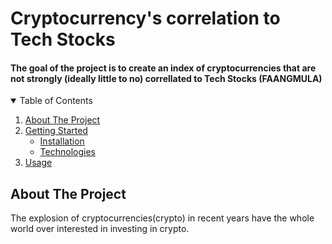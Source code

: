 # Cryptocurrency's correlation to Tech Stocks
#### The goal of the project is to create an index of cryptocurrencies that are not strongly (ideally little to no) correllated to Tech Stocks (FAANGMULA)


<!-- TABLE OF CONTENTS -->
<details open="open">
  <summary>Table of Contents</summary>
  <ol>
    <li>
      <a href="#about">About The Project</a>
      <ul>
      </ul>
    </li>
    <li>
      <a href="#getting-started">Getting Started</a>
      <ul>
        <li><a href="#installation">Installation</a></li>
        <li><a href="#technology">Technologies</a></li>
      </ul>
    </li>
    <li><a href="#usage">Usage</a></li>
  </ol>
</details>

## About The Project
The explosion of cryptocurrencies(crypto) in recent years have the whole world over interested in investing in crypto. 
